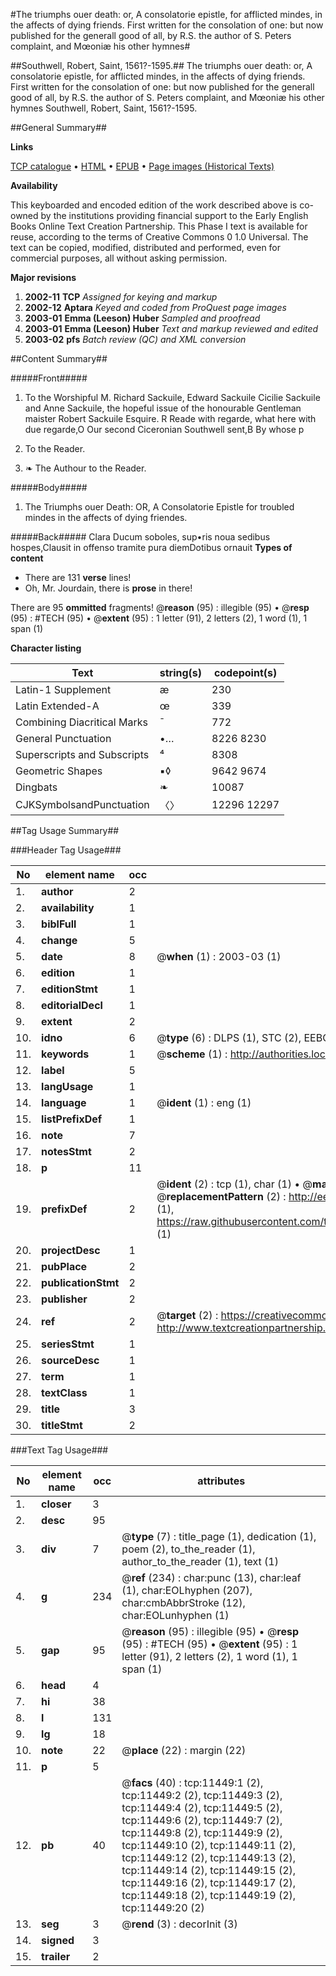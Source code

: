 #The triumphs ouer death: or, A consolatorie epistle, for afflicted mindes, in the affects of dying friends. First written for the consolation of one: but now published for the generall good of all, by R.S. the author of S. Peters complaint, and Mœoniæ his other hymnes#

##Southwell, Robert, Saint, 1561?-1595.##
The triumphs ouer death: or, A consolatorie epistle, for afflicted mindes, in the affects of dying friends. First written for the consolation of one: but now published for the generall good of all, by R.S. the author of S. Peters complaint, and Mœoniæ his other hymnes
Southwell, Robert, Saint, 1561?-1595.

##General Summary##

**Links**

[TCP catalogue](http://www.ota.ox.ac.uk/tcp/)  • 
[HTML](http://tei.it.ox.ac.uk/tcp/Texts-HTML/free/A12/A12650.html)  • 
[EPUB](http://tei.it.ox.ac.uk/tcp/Texts-EPUB/free/A12/A12650.epub) • 
[Page images (Historical Texts)](https://data.historicaltexts.jisc.ac.uk/view?pubId=eebo-99846478e&pageId=eebo-99846478e-11449-1)

**Availability**

This keyboarded and encoded edition of the
	       work described above is co-owned by the institutions
	       providing financial support to the Early English Books
	       Online Text Creation Partnership. This Phase I text is
	       available for reuse, according to the terms of Creative
	       Commons 0 1.0 Universal. The text can be copied,
	       modified, distributed and performed, even for
	       commercial purposes, all without asking permission.

**Major revisions**

1. __2002-11__ __TCP__ *Assigned for keying and markup*
1. __2002-12__ __Aptara__ *Keyed and coded from ProQuest page images*
1. __2003-01__ __Emma (Leeson) Huber__ *Sampled and proofread*
1. __2003-01__ __Emma (Leeson) Huber__ *Text and markup reviewed and edited*
1. __2003-02__ __pfs__ *Batch review (QC) and XML conversion*

##Content Summary##

#####Front#####

1. To the Worshipful M. Richard Sackuile,
Edward Sackuile Cicilie Sackuile and Anne Sackuile,
the hopeful issue of the honourable Gentleman
maister Robert Sackuile Esquire.
R Reade with regarde, what here with due regarde,O Our second Ciceronian Southwell sent,B By whose p
1. To the Reader.

1. ❧ The Authour to the
Reader.

#####Body#####

1. The Triumphs ouer Death:
OR,
A Consolatorie Epistle for troubled
mindes in the affects of dying
friendes.

#####Back#####
Clara Ducum soboles, sup•ris noua sedibus hospes,Clausit in offenso tramite pura diemDotibus ornauit
**Types of content**

  * There are 131 **verse** lines!
  * Oh, Mr. Jourdain, there is **prose** in there!

There are 95 **ommitted** fragments! 
 @__reason__ (95) : illegible (95)  •  @__resp__ (95) : #TECH (95)  •  @__extent__ (95) : 1 letter (91), 2 letters (2), 1 word (1), 1 span (1)

**Character listing**


|Text|string(s)|codepoint(s)|
|---|---|---|
|Latin-1 Supplement|æ|230|
|Latin Extended-A|œ|339|
|Combining             Diacritical Marks|̄|772|
|General Punctuation|•…|8226 8230|
|Superscripts             and Subscripts|⁴|8308|
|Geometric Shapes|▪◊|9642 9674|
|Dingbats|❧|10087|
|CJKSymbolsandPunctuation|〈〉|12296 12297|

##Tag Usage Summary##

###Header Tag Usage###

|No|element name|occ|attributes|
|---|---|---|---|
|1.|__author__|2||
|2.|__availability__|1||
|3.|__biblFull__|1||
|4.|__change__|5||
|5.|__date__|8| @__when__ (1) : 2003-03 (1)|
|6.|__edition__|1||
|7.|__editionStmt__|1||
|8.|__editorialDecl__|1||
|9.|__extent__|2||
|10.|__idno__|6| @__type__ (6) : DLPS (1), STC (2), EEBO-CITATION (1), PROQUEST (1), VID (1)|
|11.|__keywords__|1| @__scheme__ (1) : http://authorities.loc.gov/ (1)|
|12.|__label__|5||
|13.|__langUsage__|1||
|14.|__language__|1| @__ident__ (1) : eng (1)|
|15.|__listPrefixDef__|1||
|16.|__note__|7||
|17.|__notesStmt__|2||
|18.|__p__|11||
|19.|__prefixDef__|2| @__ident__ (2) : tcp (1), char (1)  •  @__matchPattern__ (2) : ([0-9\-]+):([0-9IVX]+) (1), (.+) (1)  •  @__replacementPattern__ (2) : http://eebo.chadwyck.com/downloadtiff?vid=$1&page=$2 (1), https://raw.githubusercontent.com/textcreationpartnership/Texts/master/tcpchars.xml#$1 (1)|
|20.|__projectDesc__|1||
|21.|__pubPlace__|2||
|22.|__publicationStmt__|2||
|23.|__publisher__|2||
|24.|__ref__|2| @__target__ (2) : https://creativecommons.org/publicdomain/zero/1.0/ (1), http://www.textcreationpartnership.org/docs/. (1)|
|25.|__seriesStmt__|1||
|26.|__sourceDesc__|1||
|27.|__term__|1||
|28.|__textClass__|1||
|29.|__title__|3||
|30.|__titleStmt__|2||


###Text Tag Usage###

|No|element name|occ|attributes|
|---|---|---|---|
|1.|__closer__|3||
|2.|__desc__|95||
|3.|__div__|7| @__type__ (7) : title_page (1), dedication (1), poem (2), to_the_reader (1), author_to_the_reader (1), text (1)|
|4.|__g__|234| @__ref__ (234) : char:punc (13), char:leaf (1), char:EOLhyphen (207), char:cmbAbbrStroke (12), char:EOLunhyphen (1)|
|5.|__gap__|95| @__reason__ (95) : illegible (95)  •  @__resp__ (95) : #TECH (95)  •  @__extent__ (95) : 1 letter (91), 2 letters (2), 1 word (1), 1 span (1)|
|6.|__head__|4||
|7.|__hi__|38||
|8.|__l__|131||
|9.|__lg__|18||
|10.|__note__|22| @__place__ (22) : margin (22)|
|11.|__p__|5||
|12.|__pb__|40| @__facs__ (40) : tcp:11449:1 (2), tcp:11449:2 (2), tcp:11449:3 (2), tcp:11449:4 (2), tcp:11449:5 (2), tcp:11449:6 (2), tcp:11449:7 (2), tcp:11449:8 (2), tcp:11449:9 (2), tcp:11449:10 (2), tcp:11449:11 (2), tcp:11449:12 (2), tcp:11449:13 (2), tcp:11449:14 (2), tcp:11449:15 (2), tcp:11449:16 (2), tcp:11449:17 (2), tcp:11449:18 (2), tcp:11449:19 (2), tcp:11449:20 (2)|
|13.|__seg__|3| @__rend__ (3) : decorInit (3)|
|14.|__signed__|3||
|15.|__trailer__|2||
